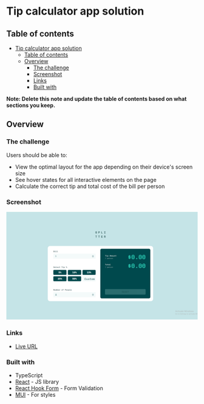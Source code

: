 # Tip calculator app solution

## Table of contents

- [Tip calculator app solution](#tip-calculator-app-solution)
  - [Table of contents](#table-of-contents)
  - [Overview](#overview)
    - [The challenge](#the-challenge)
    - [Screenshot](#screenshot)
    - [Links](#links)
    - [Built with](#built-with)

**Note: Delete this note and update the table of contents based on what sections you keep.**

## Overview

### The challenge

Users should be able to:

- View the optimal layout for the app depending on their device's screen size
- See hover states for all interactive elements on the page
- Calculate the correct tip and total cost of the bill per person

### Screenshot

![](public/tip-calculator-screenshot.png)

### Links

- [Live URL](https://645ba4c6024f8b18f35edf8d--tip-calculator-app-exercise.netlify.app/)

### Built with

- TypeScript
- [React](https://reactjs.org/) - JS library
- [React Hook Form](https://react-hook-form.com/) - Form Validation
- [MUI](https://mui.com/material-ui/getting-started/overview/) - For styles
